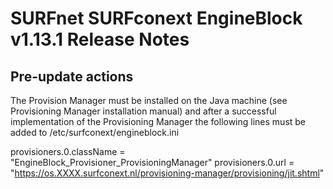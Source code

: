 # SURFnet SURFconext EngineBlock v1.13.1 Release Notes #

Pre-update actions
------------------

The Provision Manager must be installed on the Java machine (see Provisioning Manager installation manual) and after a successful implementation of the Provisioning Manager the following lines must be added to /etc/surfconext/engineblock.ini

provisioners.0.className = "EngineBlock_Provisioner_ProvisioningManager"
provisioners.0.url       = "https://os.XXXX.surfconext.nl/provisioning-manager/provisioning/jit.shtml"

